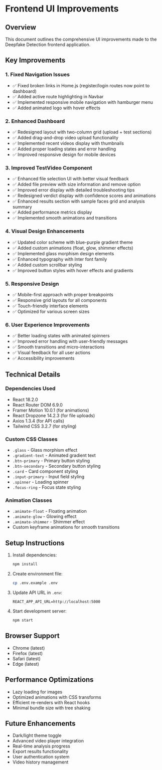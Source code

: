 # Frontend UI Improvements

## Overview
This document outlines the comprehensive UI improvements made to the Deepfake Detection frontend application.

## Key Improvements

### 1. Fixed Navigation Issues
- ✅ Fixed broken links in Home.js (register/login routes now point to dashboard)
- ✅ Added active route highlighting in Navbar
- ✅ Implemented responsive mobile navigation with hamburger menu
- ✅ Added animated logo with hover effects

### 2. Enhanced Dashboard
- ✅ Redesigned layout with two-column grid (upload + test sections)
- ✅ Added drag-and-drop video upload functionality
- ✅ Implemented recent videos display with thumbnails
- ✅ Added proper loading states and error handling
- ✅ Improved responsive design for mobile devices

### 3. Improved TestVideo Component
- ✅ Enhanced file selection UI with better visual feedback
- ✅ Added file preview with size information and remove option
- ✅ Improved error display with detailed troubleshooting tips
- ✅ Redesigned verdict display with confidence scores and animations
- ✅ Enhanced results section with sample faces grid and analysis summary
- ✅ Added performance metrics display
- ✅ Implemented smooth animations and transitions

### 4. Visual Design Enhancements
- ✅ Updated color scheme with blue-purple gradient theme
- ✅ Added custom animations (float, glow, shimmer effects)
- ✅ Implemented glass morphism design elements
- ✅ Enhanced typography with Inter font family
- ✅ Added custom scrollbar styling
- ✅ Improved button styles with hover effects and gradients

### 5. Responsive Design
- ✅ Mobile-first approach with proper breakpoints
- ✅ Responsive grid layouts for all components
- ✅ Touch-friendly interface elements
- ✅ Optimized for various screen sizes

### 6. User Experience Improvements
- ✅ Better loading states with animated spinners
- ✅ Improved error handling with user-friendly messages
- ✅ Smooth transitions and micro-interactions
- ✅ Visual feedback for all user actions
- ✅ Accessibility improvements

## Technical Details

### Dependencies Used
- React 18.2.0
- React Router DOM 6.9.0
- Framer Motion 10.0.1 (for animations)
- React Dropzone 14.2.3 (for file uploads)
- Axios 1.3.4 (for API calls)
- Tailwind CSS 3.2.7 (for styling)

### Custom CSS Classes
- `.glass` - Glass morphism effect
- `.gradient-text` - Animated gradient text
- `.btn-primary` - Primary button styling
- `.btn-secondary` - Secondary button styling
- `.card` - Card component styling
- `.input-primary` - Input field styling
- `.spinner` - Loading spinner
- `.focus-ring` - Focus state styling

### Animation Classes
- `.animate-float` - Floating animation
- `.animate-glow` - Glowing effect
- `.animate-shimmer` - Shimmer effect
- Custom keyframe animations for smooth transitions

## Setup Instructions

1. Install dependencies:
   ```bash
   npm install
   ```

2. Create environment file:
   ```bash
   cp .env.example .env
   ```

3. Update API URL in `.env`:
   ```
   REACT_APP_API_URL=http://localhost:5000
   ```

4. Start development server:
   ```bash
   npm start
   ```

## Browser Support
- Chrome (latest)
- Firefox (latest)
- Safari (latest)
- Edge (latest)

## Performance Optimizations
- Lazy loading for images
- Optimized animations with CSS transforms
- Efficient re-renders with React hooks
- Minimal bundle size with tree shaking

## Future Enhancements
- Dark/light theme toggle
- Advanced video player integration
- Real-time analysis progress
- Export results functionality
- User authentication system
- Video history management

